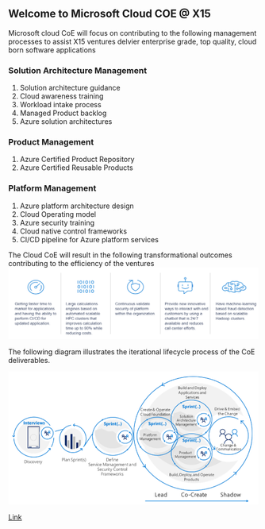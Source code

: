 ## Welcome to Microsoft Cloud COE @ X15

Microsoft cloud CoE will focus on contributing to the following management processes to assist X15 ventures delvier enterprise grade, top quality, cloud born software applications

### Solution Architecture Management​
1. Solution architecture guidance​
2. Cloud awareness training​
3. Workload intake process​
4. Managed Product backlog​
5. Azure solution architectures​

### Product Management ​
1. Azure Certified Product Repository​
1. Azure Certified Reusable Products​

### ​Platform Management​
1. Azure platform architecture design​
1. Cloud Operating model​
1. Azure security training​
1. Cloud native control frameworks​
1. CI/CD pipeline for Azure platform services​

The Cloud CoE will result in the following transformational outcomes contributing to the efficiency of the ventures
![Image](/Images/TransformationOutcomes.png)


The following diagram illustrates the iterational lifecycle process of the CoE deliverables.

![Image](/Images/AzureCOE.png)

[Link](./OLDREADME.md) 

